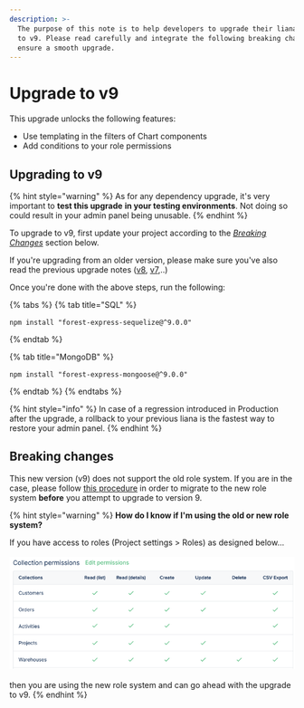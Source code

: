 ```yaml
---
description: >-
  The purpose of this note is to help developers to upgrade their liana from v8
  to v9. Please read carefully and integrate the following breaking changes to
  ensure a smooth upgrade.​
---
```


# Upgrade to v9

This upgrade unlocks the following features:

* Use templating in the filters of Chart components
* Add conditions to your role permissions

## Upgrading to v9

{% hint style="warning" %}
As for any dependency upgrade, it's very important to **test this upgrade** **in your testing environments**. Not doing so could result in your admin panel being unusable.
{% endhint %}

To upgrade to v9, first update your project according to the [_Breaking Changes_](../upgrade-notes-rails/upgrade-to-v7.md#breaking-change) section below.&#x20;

If you're upgrading from an older version, please make sure you've also read the previous upgrade notes ([v8](upgrade-to-v8-1.md), [v7](upgrade-to-v7.md),..)

Once you're done with the above steps, run the following:

{% tabs %}
{% tab title="SQL" %}
```
npm install "forest-express-sequelize@^9.0.0"
```
{% endtab %}

{% tab title="MongoDB" %}
```
npm install "forest-express-mongoose@^9.0.0"
```
{% endtab %}
{% endtabs %}

{% hint style="info" %}
In case of a regression introduced in Production after the upgrade, a rollback to your previous liana is the fastest way to restore your admin panel.
{% endhint %}

## Breaking changes

This new version (v9) does not support the old role system. If you are in the case, please follow [this procedure](../migrate-to-the-new-role-system.md) in order to migrate to the new role system **before** you attempt to upgrade to version 9.

{% hint style="warning" %}
**How do I know if I'm using the old or new role system?**

If you have access to roles (Project settings > Roles) as designed below...\
\
![](../../../.gitbook/assets/image.png)\
\
then you are using the new role system and can go ahead with the upgrade to v9.
{% endhint %}
